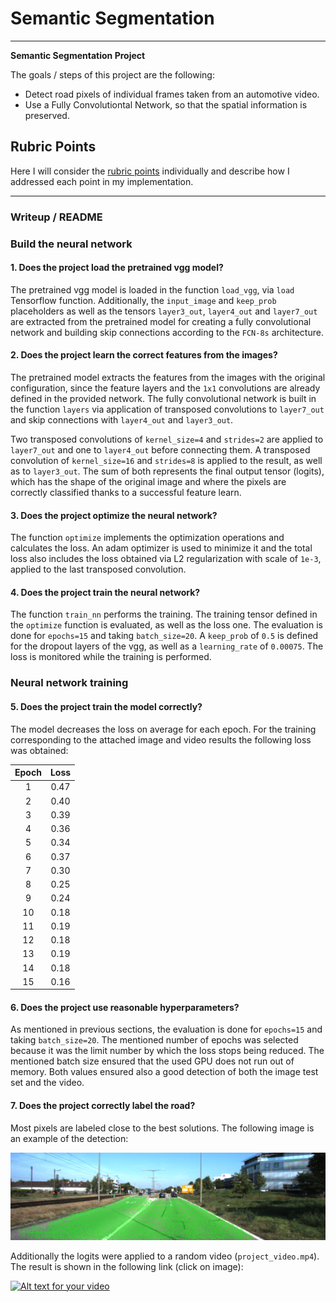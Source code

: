 # **Semantic Segmentation**

---

**Semantic Segmentation Project**

The goals / steps of this project are the following:

* Detect road pixels of individual frames taken from an automotive video.
* Use a Fully Convolutiontal Network, so that the spatial information is preserved.

[//]: # (Image References)

[image1]: ./image_output/umm_000013.png "Image detection"
[image2]: ./output_images/undistort_test_image.png "Road Transformed"
[image3]: ./output_images/threshold.png "Binary Example"
[image4]: ./output_images/warped.png "Warp Example"
[image5]: ./output_images/lane_detection.png "Fit Visual"
[image6]: ./output_images/view.png "Output"
[video1]: ./project_video.mp4 "Video"

## Rubric Points

Here I will consider the [rubric points](https://review.udacity.com/#!/rubrics/989/view) individually and describe how I addressed each point in my implementation.  

---

### Writeup / README

### Build the neural network

#### 1. Does the project load the pretrained vgg model?

The pretrained vgg model is loaded in the function `load_vgg`, via `load` Tensorflow function. Additionally, the `input_image` and `keep_prob` placeholders as well as the tensors `layer3_out`, `layer4_out` and `layer7_out` are extracted from the pretrained model for creating a fully convolutional network and building skip connections according to the `FCN-8s` architecture.

#### 2. Does the project learn the correct features from the images?

The pretrained model extracts the features from the images with the original configuration, since the feature layers and the `1x1` convolutions are already defined in the provided network. The fully convolutional network is built in the function `layers` via application of transposed convolutions to `layer7_out` and skip connections with `layer4_out` and `layer3_out`.

Two transposed convolutions of `kernel_size=4` and `strides=2` are applied to `layer7_out` and one to `layer4_out` before connecting them. A transposed convolution of `kernel_size=16` and `strides=8` is applied to the result, as well as to `layer3_out`. The sum of both represents the final output tensor (logits), which has the shape of the original image and where the pixels are correctly classified thanks to a successful feature learn.

#### 3. Does the project optimize the neural network?

The function `optimize` implements the optimization operations and calculates the loss. An adam optimizer is used to minimize it and the total loss also includes the loss obtained via L2 regularization with scale of `1e-3`, applied to the last transposed convolution.

#### 4. Does the project train the neural network?

The function `train_nn` performs the training. The training tensor defined in the `optimize` function is evaluated, as well as the loss one. The evaluation is done for `epochs=15` and taking `batch_size=20`. A `keep_prob` of `0.5` is defined for the dropout layers of the vgg, as well as a `learning_rate` of `0.00075`. The loss is monitored while the training is performed.

### Neural network training

#### 5. Does the project train the model correctly?

The model decreases the loss on average for each epoch. For the training corresponding to the attached image and video results the following loss was obtained:

| Epoch         		|     Loss	        					|
|:---------------------:|:---------------------------------------------:|
| 1         		| 0.47   							|
| 2     	| 0.40 	|
| 3					|	0.39											|
| 4	      	| 0.36 				|
|	5					|	0.34											|
| 6	    | 0.37     									|
| 7					|	0.30											|
| 8	      	| 0.25 				|
|	9					|	0.24											|
| 10		| 0.18        									|
| 11		| 0.19       									|
| 12				| 0.18        									|
|	13					|	0.19											|
| 14		| 0.18        									|
| 15		| 0.16       									|




#### 6. Does the project use reasonable hyperparameters?

As mentioned in previous sections, the evaluation is done for `epochs=15` and taking `batch_size=20`. The mentioned number of epochs was selected because it was the limit number by which the loss stops being reduced. The mentioned batch size ensured that the used GPU does not run out of memory. Both values ensured also a good detection of both the image test set and the video.

#### 7. Does the project correctly label the road?

Most pixels are labeled close to the best solutions. The following image is an example of the detection:

![alt text][image1]

Additionally the logits were applied to a random video (`project_video.mp4`). The result is shown in the following link (click on image):

[![Alt text for your video](https://i.ytimg.com/vi/5nY5wKeFI98/hqdefault.jpg?sqp=-oaymwEZCNACELwBSFXyq4qpAwsIARUAAIhCGAFwAQ==&rs=AOn4CLBR9UpzzHVJjRvFQvwUOtv8E6dIXA)](https://www.youtube.com/watch?v=5nY5wKeFI98)
